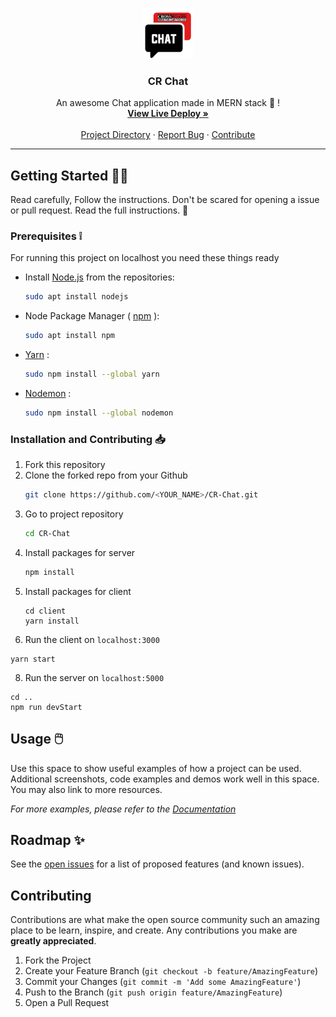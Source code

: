 <!-- PROJECT LOGO -->
<br />
<p align="center">
  <a href="https://crossroads-chat.herokuapp.com/">
    <img src="client/public/logo512.png" alt="Logo" width="80" height="80">
  </a>

  <h3 align="center">CR Chat</h3>

  <p align="center">
    An awesome Chat application made in MERN stack 🎉️ !
    <br />
    <a href="https://crossroads-chat.herokuapp.com/"><strong>View Live Deploy »</strong></a>
    <br />
    <br />
    <a href="https://github.com/Muhammed-Rahif/CR-Chat">Project Directory</a>
    ·
    <a href="https://github.com/Muhammed-Rahif/CR-Chat/issues">Report Bug</a>
    ·
    <a href="https://github.com/Muhammed-Rahif/CR-Chat/pulls">Contribute</a>
  </p>
</p>

<hr >

<!-- GETTING STARTED -->
## Getting Started 👨‍💻️

Read carefully, Follow the instructions. Don't be scared for opening a issue or pull request. Read the full instructions. 🤗️

### Prerequisites ❕️

For running this project on localhost you need these things ready

* Install [Node.js](https://nodejs.org/en/) from the repositories:
  ```sh
  sudo apt install nodejs
  ```
  
* Node Package Manager ( [npm](https://www.npmjs.com/) ):
  ```sh
  sudo apt install npm
  ```

* [Yarn](https://yarnpkg.com/) :
  ```sh
  sudo npm install --global yarn
  ```
  
* [Nodemon](https://www.npmjs.com/package/nodemon) :
  ```sh
  sudo npm install --global nodemon
  ```

### Installation and Contributing 📥️

1. Fork this repository 
2. Clone the forked repo from your Github
   ```sh
   git clone https://github.com/<YOUR_NAME>/CR-Chat.git
   ```
3. Go to project repository
   ```sh
   cd CR-Chat
   ```
5. Install packages for server
   ```sh
   npm install
   ```
6. Install packages for client
   ```shell
   cd client
   yarn install
   ```
7. Run the client on `localhost:3000`
  ```shell
  yarn start
  ```
8. Run the server on `localhost:5000`
  ```shell
  cd ..
  npm run devStart
  ```


<!-- USAGE EXAMPLES -->
## Usage 🖱️

Use this space to show useful examples of how a project can be used. Additional screenshots, code examples and demos work well in this space. You may also link to more resources.

_For more examples, please refer to the [Documentation](https://example.com)_



<!-- ROADMAP -->
## Roadmap ✨️

See the [open issues](https://github.com/Muhammed-Rahif/CR-Chat/issues) for a list of proposed features (and known issues).



<!-- CONTRIBUTING -->
## Contributing

Contributions are what make the open source community such an amazing place to be learn, inspire, and create. Any contributions you make are **greatly appreciated**.

1. Fork the Project
2. Create your Feature Branch (`git checkout -b feature/AmazingFeature`)
3. Commit your Changes (`git commit -m 'Add some AmazingFeature'`)
4. Push to the Branch (`git push origin feature/AmazingFeature`)
5. Open a Pull Request
